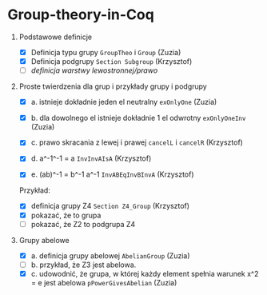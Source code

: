 # Group-theory-in-Coq
1. Podstawowe definicje
   - [x] Definicja typu grupy `GroupTheo` i `Group` (Zuzia)
   - [x] Definicja podgrupy `Section Subgroup`	(Krzysztof)
   - [ ] *definicja warstwy lewostronnej/prawo*

2. Proste twierdzenia dla grup i przykłady grupy i podgrupy

	- [x] a.  istnieje dokładnie jeden el neutralny `exOnlyOne` (Zuzia)

	- [x] b. dla dowolnego el istnieje dokładnie 1 el odwrotny `exOnlyOneInv` (Zuzia)

	- [x] c. prawo skracania z lewej i prawej `cancelL` i `cancelR` (Krzysztof)

	- [x] d. a^-1^-1 = a `InvInvAIsA` (Krzysztof)

	- [x] e. (ab)^-1 = b^-1 a^-1 `InvABEqInvBInvA` (Krzysztof)

	Przykład: 
	- [x] definicja grupy Z4 `Section Z4_Group` (Krzysztof)
	- [x] pokazać, że to grupa 
	- [ ] pokazać, że Z2 to podgrupa Z4

3. Grupy abelowe
    - [x] a. definicja grupy abelowej `AbelianGroup` (Zuzia)
    - [ ] b. przykład, że Z3 jest abelowa.
    - [x] c. udowodnić, że grupa, w której każdy element spełnia warunek x^2 = e jest abelowa `pPowerGivesAbelian` (Zuzia)
